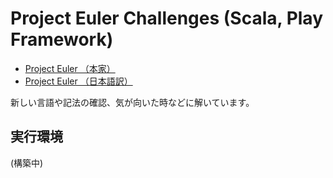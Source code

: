# Project Euler Challenges (Scala, Play Framework)

- [Project Euler （本家）](https://projecteuler.net/)
- [Project Euler （日本語訳）](http://odz.sakura.ne.jp/projecteuler/)

新しい言語や記法の確認、気が向いた時などに解いています。

## 実行環境

(構築中)
